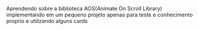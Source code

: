 Aprendendo sobre a biblioteca AOS(Animate On Scroll Library)
implementando em um pequeno projeto apenas para teste e conhecimento proprio e utilizando alguns cards 

